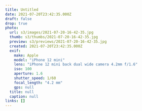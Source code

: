 ```yaml
---
title: Untitled
date: 2021-07-20T23:42:35.000Z
draft: false
drop: true
photo:
  url: s3/images/2021-07-20-16-42-35.jpg
  thumb: s3/thumbs/2021-07-20-16-42-35.jpg
  preview: s3/previews/2021-07-20-16-42-35.jpg
  created: 2021-07-20T23:42:35.000Z
  exif:
    make: Apple
    model: "iPhone 12 mini"
    lens: "iPhone 12 mini back dual wide camera 4.2mm f/1.6"
    iso: 100
    aperture: 1.6
    shutter_speed: 1/60
    focal_length: "4.2 mm"
    gps: null
  title: null
  caption: null
links: []
---
```

